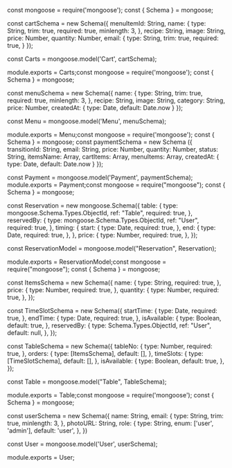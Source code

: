 const mongoose = require('mongoose');
const { Schema } = mongoose;

const cartSchema = new Schema({
menuItemId: String,
name: {
type: String,
trim: true,
required: true,
minlength: 3,
},
recipe: String,
image: String,
price: Number,
quantity: Number,
email: {
type: String,
trim: true,
required: true,
}
});

const Carts = mongoose.model('Cart', cartSchema);

module.exports = Carts;const mongoose = require('mongoose');
const { Schema } = mongoose;

const menuSchema = new Schema({
name: {
type: String,
trim: true,
required: true,
minlength: 3,
},
recipe: String,
image: String,
category: String,
price: Number,
createdAt: {
type: Date,
default: Date.now
}
});

const Menu = mongoose.model('Menu', menuSchema);

module.exports = Menu;const mongoose = require('mongoose');
const { Schema } = mongoose;
const paymentSchema = new Schema ({
transitionId: String,
email: String,
price: Number,
quantity: Number,
status: String,
itemsName: Array,
cartItems: Array,
menuItems: Array,
createdAt: {
type: Date,
default: Date.now
}
});

const Payment = mongoose.model('Payment', paymentSchema);
module.exports = Payment;const mongoose = require("mongoose");
const { Schema } = mongoose;

const Reservation = new mongoose.Schema({
table: {
type: mongoose.Schema.Types.ObjectId,
ref: "Table",
required: true,
},
reservedBy: {
type: mongoose.Schema.Types.ObjectId,
ref: "User",
required: true,
},
timing: {
start: {
type: Date,
required: true,
},
end: {
type: Date,
required: true,
},
},
price: {
type: Number,
required: true,
},
});

const ReservationModel = mongoose.model("Reservation", Reservation);

module.exports = ReservationModel;const mongoose = require("mongoose");
const { Schema } = mongoose;

const ItemsSchema = new Schema({
name: {
type: String,
required: true,
},
price: {
type: Number,
required: true,
},
quantity: {
type: Number,
required: true,
},
});

const TimeSlotSchema = new Schema({
startTime: {
type: Date,
required: true,
},
endTime: {
type: Date,
required: true,
},
isAvailable: {
type: Boolean,
default: true,
},
reservedBy: {
type: Schema.Types.ObjectId,
ref: "User",
default: null,
},
});

const TableSchema = new Schema({
tableNo: {
type: Number,
required: true,
},
orders: {
type: [ItemsSchema],
default: [],
},
timeSlots: {
type: [TimeSlotSchema],
default: [],
},
isAvailable: {
type: Boolean,
default: true,
},
});

const Table = mongoose.model("Table", TableSchema);

module.exports = Table;const mongoose = require('mongoose');
const { Schema } = mongoose;

const userSchema = new Schema({
name: String,
email: {
type: String,
trim: true,
minlength: 3,
},
photoURL: String,
role: {
type: String,
enum: ['user', 'admin'],
default: 'user',
},
})

const User = mongoose.model('User', userSchema);

module.exports = User;
